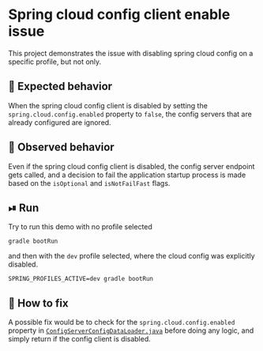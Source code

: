 # Spring cloud config client enable issue

This project demonstrates the issue with disabling spring cloud config on a specific profile, but not only.

## 🙂 Expected behavior

When the spring cloud config client is disabled by setting the `spring.cloud.config.enabled` property to `false`, the config servers that are already configured are ignored.

## 🙁 Observed behavior

Even if the spring cloud config client is disabled, the config server endpoint gets called, and a decision to fail the application startup process is made based on the `isOptional` and `isNotFailFast` flags.

## ⏯ Run

Try to run this demo with no profile selected 

```shell
gradle bootRun
```

and then with the `dev` profile selected, where the cloud config was explicitly disabled.

```shell
SPRING_PROFILES_ACTIVE=dev gradle bootRun
```

## 👊 How to fix

A possible fix would be to check for the `spring.cloud.config.enabled` property in [`ConfigServerConfigDataLoader.java`](https://github.com/spring-cloud/spring-cloud-config/blob/1210effa445ba9f30004e34bde8262d35621cd9f/spring-cloud-config-client/src/main/java/org/springframework/cloud/config/client/ConfigServerConfigDataLoader.java#L77) before doing any logic, and simply return if the config client is disabled.